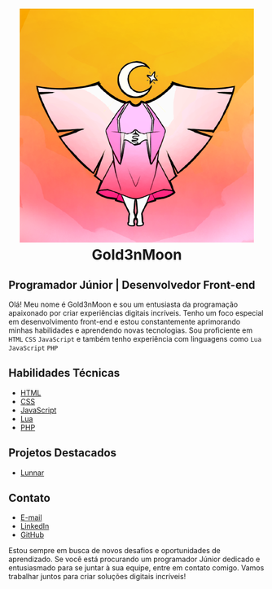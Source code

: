 <h1 align="center">
<img src="./124485664.png" alt="avatar" />
Gold3nMoon
</h1>

## Programador Júnior | Desenvolvedor Front-end

Olá! Meu nome é Gold3nMoon e sou um entusiasta da programação apaixonado por criar experiências digitais incríveis. Tenho um foco especial em desenvolvimento front-end e estou constantemente aprimorando minhas habilidades e aprendendo novas tecnologias. Sou proficiente em 
`HTML`
`CSS` 
`JavaScript`
e também tenho experiência com linguagens como 
`Lua`
`JavaScript`
`PHP`

## Habilidades Técnicas
- [HTML]()
- [CSS]()
- [JavaScript]()
- [Lua]()
- [PHP]()

## Projetos Destacados
- [Lunnar]()
## Contato

- [E-mail](gold3nmoon10@gmail.com)
- [LinkedIn](linkedin.com/in/gold3nmoon)
- [GitHub](github.com/gold3nmoon)

Estou sempre em busca de novos desafios e oportunidades de aprendizado. Se você está procurando um programador Júnior dedicado e entusiasmado para se juntar à sua equipe, entre em contato comigo. Vamos trabalhar juntos para criar soluções digitais incríveis!